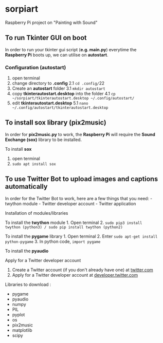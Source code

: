 # sorpiart
Raspberry Pi project on "Painting with Sound"

## To run Tkinter GUI on boot
In order to run your tkinter gui script (**e.g. main.py**) everytime the **Raspberry Pi** boots up, we can utilise on **autostart**. 

### Configuration (autostart)
1. open terminal
2. change directory to **.config**
2.1 `cd .config/`22
3. Create an **autostart** folder
3.1 `mkdir autostart`
4. copy **tkinterautostart.desktop** into the folder
4.1 `cp ~/sorpiart/tkinterautostart.desktop ~/.config/autostart/`
5. edit **tkinterautostart.desktop** 
5.1 `nano ~/.config/autostart/tkinterautostart.desktop`

## To install sox library (pix2music)
In order for **pix2music.py** to work, the **Raspberry Pi** will require the **Sound Exchange (sox)** library to be installed.

To install **sox**
1. open terminal
2. `sudo apt install sox`

## To use Twitter Bot to upload images and captions automatically
In order for the Twitter Bot to work, here are a few things that you need:
    - twython module
    - Twitter developer account
    - Twitter application

Installation of modules/libraries

To install the **twython** module
    1. Open terminal
    2. `sudo pip3 install twython (python3) / sudo pip install twython (python2)` 

To install the **pygame** library 
    1. Open terminal
    2. Enter `sudo apt-get install python-pygame`
    3. In python code, `import pygame`

To install the **pyaudio** 



Apply for a Twitter developer account
1. Create a Twitter account (if you don't already have one) at [twitter.com](https://twitter.com)
2. Apply for a Twitter developer account at [developer.twitter.com](https://developer.twitter.com)

Libraries to download :
- pygame 
- pyaudio 
- numpy
- PIL 
- pyplot
- os 
- pix2music
- matplotlib
- scipy